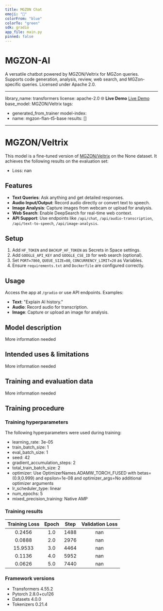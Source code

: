 ```yaml
---
title: MGZON Chat
emoji: "🤖"
colorFrom: "blue"
colorTo: "green"
sdk: gradio
app_file: main.py
pinned: false
---
```


# MGZON-AI
  A versatile chatbot powered by MGZON/Veltrix for MGZon queries. Supports code generation, analysis, review, web search, and MGZon-specific queries. Licensed under Apache 2.0.




---
library_name: transformers
license: apache-2.0
🌐 **Live Demo**
 [Live Demo](https://huggingface.co/spaces/MGZON/mgzon-app)
base_model: MGZON/Veltrix
tags:
- generated_from_trainer
model-index:
- name: mgzon-flan-t5-base
  results: []
---

<!-- This model card has been generated automatically according to the information the Trainer had access to. You
should probably proofread and complete it, then remove this comment. -->


# MGZON/Veltrix

This model is a fine-tuned version of [MGZON/Veltrix](https://huggingface.co/MGZON/Veltrix) on the None dataset.
It achieves the following results on the evaluation set:
- Loss: nan

## Features
- **Text Queries**: Ask anything and get detailed responses.
- **Audio Input/Output**: Record audio directly or convert text to speech.
- **Image Analysis**: Capture images from webcam or upload for analysis.
- **Web Search**: Enable DeepSearch for real-time web context.
- **API Support**: Use endpoints like `/api/chat`, `/api/audio-transcription`, `/api/text-to-speech`, `/api/image-analysis`.

## Setup
1. Add `HF_TOKEN` and `BACKUP_HF_TOKEN` as Secrets in Space settings.
2. Add `GOOGLE_API_KEY` and `GOOGLE_CSE_ID` for web search (optional).
3. Set `PORT=7860`, `QUEUE_SIZE=80`, `CONCURRENCY_LIMIT=20` as Variables.
4. Ensure `requirements.txt` and `Dockerfile` are configured correctly.

## Usage
Access the app at `/gradio` or use API endpoints. Examples:
- **Text**: "Explain AI history."
- **Audio**: Record audio for transcription.
- **Image**: Capture or upload an image for analysis.

## Model description

More information needed

## Intended uses & limitations

More information needed

## Training and evaluation data

More information needed

## Training procedure

### Training hyperparameters

The following hyperparameters were used during training:
- learning_rate: 3e-05
- train_batch_size: 1
- eval_batch_size: 1
- seed: 42
- gradient_accumulation_steps: 2
- total_train_batch_size: 2
- optimizer: Use OptimizerNames.ADAMW_TORCH_FUSED with betas=(0.9,0.999) and epsilon=1e-08 and optimizer_args=No additional optimizer arguments
- lr_scheduler_type: linear
- num_epochs: 5
- mixed_precision_training: Native AMP

### Training results

| Training Loss | Epoch | Step | Validation Loss |
|:-------------:|:-----:|:----:|:---------------:|
| 0.2456        | 1.0   | 1488 | nan             |
| 0.0888        | 2.0   | 2976 | nan             |
| 15.9533       | 3.0   | 4464 | nan             |
| 0.1136        | 4.0   | 5952 | nan             |
| 0.0626        | 5.0   | 7440 | nan             |


### Framework versions

- Transformers 4.55.2
- Pytorch 2.8.0+cu126
- Datasets 4.0.0
- Tokenizers 0.21.4

